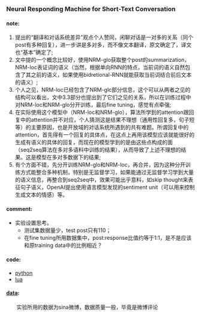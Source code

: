 ### Neural Responding Machine for Short-Text Conversation
#### note:
  
1. 提出的“翻译和对话系统差异”观点个人赞同，闲聊对话是一对多的关系（同个post有多种回复），进一步讲是多对多，而不像文本翻译，原文确定了，译文也“基本”确定了;
2. 文中提的一个概念比较好，使用NRM-glo获取整个post的summarization，NRM-loc表证词的语义（当然，根据单向RNN的特点，当前词的语义自然包含了其之前的语义，如果使用bidretional-RNN就能获取当前词结合前后文本的语义）;
3. 个人之见，NRM-loc已经包含了NRM-glc部分信息，这个可以从两者之见的结构可以看出，文中3.3部分也提出到了它们之见的关系，所以在训练过程中对NRM-loc和NRM-glo分开训练，最后fine tuning，感觉有点牵强;
4. 在实际使用这个模型中（NRM-loc和NRM-glo），算法所学到的attention跟回复中的attention并不对应，个人猜测这是结果不理想（通用性回复多，句子短等）的主要原因，也是开放域的对话系统所遇到的共有难题。所谓回复中的attention，首先得有一个回复的具体点，在这点上再用该模型应该就能很好的生成有语义的具体的回复，而现在的模型学到的是由这些点构成的面（seq2seq算法在多对多语料中训练的结果），从而导致了上述不理想的结果。这是模型在多对多数据下的结果;
5. 有个方面不错，先分开训练NRM-glo和NRM-loc，再合并，因为这种分开训练方式能整合多种机制，特别是无监督学习，如果能通过无监督学习学到大量的语义信息，再整合到seq2seq中，效果可能出乎意料，如skip thought来表征句子语义，OpenAI提出使用语言模型发现的sentiment unit（可以用来控制生成文本的情感）等。

#### comment:
  
* 实验设置思考。
    * 测试集数据量少，test post只有110；
    * 在fine tuning所用数据集中，post:response比值约等于1:1，是不是应该和原training data中的比例相近？

#### code: 
* [python](https://github.com/tensorflow/models/blob/master/tutorials/rnn/ptb/ptb_word_lm.py)
* [lua](https://github.com/wojzaremba/lstm)

#### [data](http://61.93.89.94/Noah_NRM_Data/):

&nbsp;&nbsp;&nbsp;&nbsp;&nbsp;&nbsp;&nbsp;实验所用的数据为sina微博，数据质量一般，毕竟是微博评论
